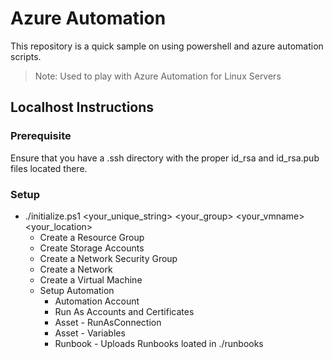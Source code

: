 # Azure Automation

This repository is a quick sample on using powershell and azure automation scripts.

>Note: Used to play with Azure Automation for Linux Servers


## Localhost Instructions

### Prerequisite

Ensure that you have a .ssh directory with the proper id_rsa and id_rsa.pub files located there.


### Setup

- ./initialize.ps1 <your_unique_string> <your_group> <your_vmname> <your_location>
  - Create a Resource Group
  - Create Storage Accounts
  - Create a Network Security Group
  - Create a Network
  - Create a Virtual Machine
  - Setup Automation
    - Automation Account
    - Run As Accounts and Certificates
    - Asset - RunAsConnection
    - Asset - Variables
    - Runbook - Uploads Runbooks loated in ./runbooks


